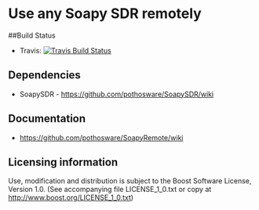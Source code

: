 # Use any Soapy SDR remotely

##Build Status

- Travis: [![Travis Build Status](https://travis-ci.org/pothosware/SoapyRemote.svg?branch=master)](https://travis-ci.org/pothosware/SoapyRemote)

## Dependencies

* SoapySDR - https://github.com/pothosware/SoapySDR/wiki

## Documentation

* https://github.com/pothosware/SoapyRemote/wiki

## Licensing information

Use, modification and distribution is subject to the Boost Software
License, Version 1.0. (See accompanying file LICENSE_1_0.txt or copy at
http://www.boost.org/LICENSE_1_0.txt)
